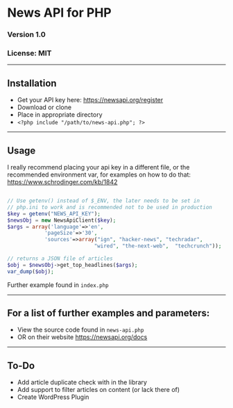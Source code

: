 # News API for PHP
### Version 1.0
### License: MIT
---

## Installation
- Get your API key here: https://newsapi.org/register
- Download or clone 
- Place in appropriate directory
- `<?php include "/path/to/news-api.php"; ?>`
---

## Usage
I really recommend placing your api key in a different file, or the recommended environment var, for examples on how to do that: https://www.schrodinger.com/kb/1842
```php

// Use getenv() instead of $_ENV, the later needs to be set in
// php.ini to work and is recommended not to be used in production
$key = getenv("NEWS_API_KEY");
$newsObj = new NewsApiClient($key);
$args = array('language'=>'en',
	        'pageSize'=>'30',
            'sources'=>array("ign", "hacker-news", "techradar",
                            "wired", "the-next-web",  "techcrunch"));

// returns a JSON file of articles
$obj = $newsObj->get_top_headlines($args);
var_dump($obj);
```
Further example found in `index.php`

---

## For a list of further examples and parameters:
- View the source code found in `news-api.php`
- OR on their website https://newsapi.org/docs
---
## To-Do
- Add article duplicate check with in the library
- Add support to filter articles on content (or lack there of)
- Create WordPress Plugin